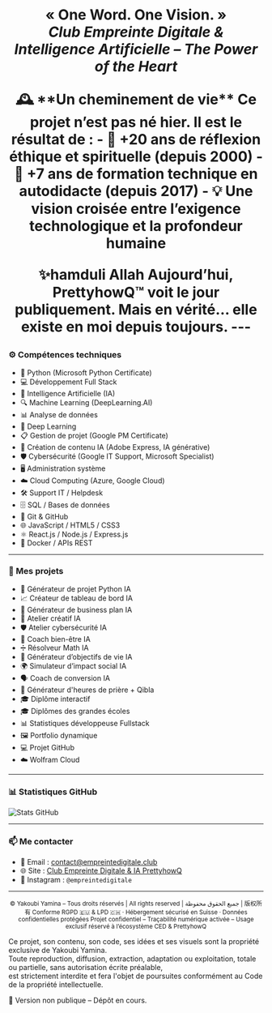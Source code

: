 <h1 align="center"# Yakoubi Yamina – Portfolio Global PrettyhowQ™ & CED HalalTech™ –  Je code avec mon coeur. Programo con mi corazón. أَكْتُبُ الشِّفْرَةَ بِقَلْب
 ✨.   

<p align="center"><strong>« One Word. One Vision. »</strong><br>
<em>Club Empreinte Digitale & Intelligence Artificielle – The Power of the Heart</em></p>
🕰️ **Un cheminement de vie**  
Ce projet n’est pas né hier.  
Il est le résultat de :
- 🌱 +20 ans de réflexion éthique et spirituelle (depuis 2000)
- 🧠 +7 ans de formation technique en autodidacte (depuis 2017)
- 💡 Une vision croisée entre l’exigence technologique et la profondeur humaine

✨hamduli Allah   Aujourd’hui, PrettyhowQ™ voit le jour publiquement.
Mais en vérité… elle existe en moi depuis toujours. 
--- </h1>

### ⚙️ Compétences techniques

- 🐍 Python (Microsoft Python Certificate)
- 💻 Développement Full Stack
- 🧠 Intelligence Artificielle (IA)
- 🔍 Machine Learning (DeepLearning.AI)
- 📊 Analyse de données
- 🧬 Deep Learning
- 📋 Gestion de projet (Google PM Certificate)
- 🎨 Création de contenu IA (Adobe Express, IA générative)
- 🛡️ Cybersécurité (Google IT Support, Microsoft Specialist)
- 🖥️ Administration système
- ☁️ Cloud Computing (Azure, Google Cloud)
- 🛠️ Support IT / Helpdesk
- 🗄️ SQL / Bases de données
- 🧭 Git & GitHub
- 🌐 JavaScript / HTML5 / CSS3
- ⚛️ React.js / Node.js / Express.js
- 🐳 Docker / APIs REST

---

### 🚀 Mes projets

- 🤖 Générateur de projet Python IA
- 📈 Créateur de tableau de bord IA
- 💼 Générateur de business plan IA
- 🎨 Atelier créatif IA
- 🛡️ Atelier cybersécurité IA
- 🧘 Coach bien-être IA
- ➗ Résolveur Math IA
- 🎯 Générateur d’objectifs de vie IA
- 🌍 Simulateur d’impact social IA
- 🗣️ Coach de conversion IA
- 🕌 Générateur d'heures de prière + Qibla
- 🎓 Diplôme interactif
- 🎓 Diplômes des grandes écoles
- 📊 Statistiques développeuse Fullstack
- 🖼️ Portfolio dynamique
- 💻 Projet GitHub
- ☁️ Wolfram Cloud

---

### 📊 Statistiques GitHub

![Stats GitHub](https://github-readme-stats.vercel.app/api?username=PrettyhowQ&show_icons=true&theme=radical&hide_title=true)

---

### 📫 Me contacter

- 📧 Email : contact@empreintedigitale.club  
- 🌐 Site : [Club Empreinte Digitale & IA PrettyhowQ](https://github.com/PrettyhowQ/yakoubi_yamina_CED)  
- 📸 Instagram : `@empreintedigitale`

---

<p align="center"><sub>
© Yakoubi Yamina – Tous droits réservés | All rights reserved | جميع الحقوق محفوظة | 版权所有  
Conforme RGPD 🇪🇺 & LPD 🇨🇭 · Hébergement sécurisé en Suisse · Données confidentielles protégées  
Projet confidentiel – Traçabilité numérique activée – Usage exclusif réservé à l’écosystème CED & PrettyhowQ  

Ce projet, son contenu, son code, ses idées et ses visuels sont la propriété exclusive de Yakoubi Yamina.  
Toute reproduction, diffusion, extraction, adaptation ou exploitation, totale ou partielle, sans autorisation écrite préalable,  
est strictement interdite et fera l'objet de poursuites conformément au Code de la propriété intellectuelle.  

📌 Version non publique – Dépôt en cours.
